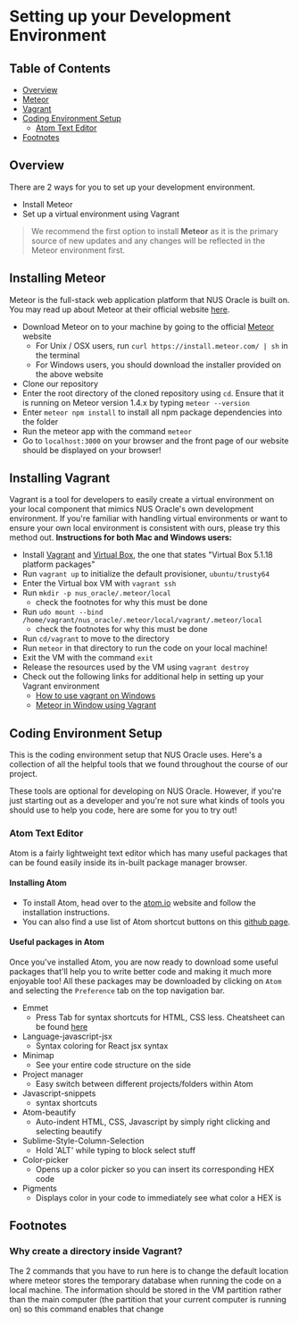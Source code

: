 Setting up your Development Environment
=======================================

Table of Contents
-----------------
* [Overview](#overview)      
* [Meteor](#installing-meteor)        
* [Vagrant](#installing-vagrant)        
* [Coding Environment Setup](#coding-environment-setup)         
  * [Atom Text Editor](#atom-text-editor)         
* [Footnotes](#footnotes)       


Overview
--------
There are 2 ways for you to set up your development environment.
* Install Meteor
* Set up a virtual environment using Vagrant

> We recommend the first option to install **Meteor** as it is the primary source of new updates and any changes will be reflected in the Meteor environment first.

Installing Meteor
-----------------
Meteor is the full-stack web application platform that NUS Oracle is built on. You may read up about Meteor at their official website [here](http://docs.meteor.com/#/full/).
+ Download Meteor on to your machine by going to the official [Meteor](https://www.meteor.com/install) website
  * For Unix / OSX users, run `curl https://install.meteor.com/ | sh` in the terminal
  * For Windows users, you should download the installer provided on the above website
+ Clone our repository
+ Enter the root directory of the cloned repository using `cd`. Ensure that it is running on Meteor version
1.4.x by typing `meteor --version`
+ Enter ``meteor npm install`` to install all npm package dependencies into the folder
+ Run the meteor app with the command `meteor`
+ Go to `localhost:3000` on your browser and the front page of our website should be displayed on your browser!

Installing Vagrant
-------------------
Vagrant is a tool for developers to easily create a virtual environment on your local component that mimics NUS Oracle's own development environment. If you're familiar with handling virtual environments or want to ensure your own local environment is consistent with ours, please try this method out.
**Instructions for both Mac and Windows users:**
+ Install [Vagrant](https://www.vagrantup.com/downloads.html) and [Virtual Box](https://www.virtualbox.org/wiki/Downloads), the one that states "Virtual Box 5.1.18 platform packages"
+ Run `vagrant up` to initialize the default provisioner, `ubuntu/trusty64`
+ Enter the Virtual box VM with `vagrant ssh`
+ Run `mkdir -p nus_oracle/.meteor/local`
  * check the footnotes for why this must be done
+ Run `udo mount --bind /home/vagrant/nus_oracle/.meteor/local/vagrant/.meteor/local`
  * check the footnotes for why this must be done
+ Run `cd/vagrant` to move to the directory
+ Run `meteor` in that directory to run the code on your local machine!
+ Exit the VM with the command `exit`
+ Release the resources used by the VM using `vagrant destroy`
+ Check out the following links for additional help in setting up your Vagrant environment
  * [How to use vagrant on Windows](http://tech.osteel.me/posts/2015/01/25/how-to-use-vagrant-on-windows.html)
  * [Meteor in Window using Vagrant](https://gist.github.com/gabrielhpugliese/5855677)


Coding Environment Setup
------------------------
This is the coding environment setup that NUS Oracle uses. Here's a collection of all the helpful tools that we found throughout the course of our project. 

These tools are optional for developing on NUS Oracle. However, if you're just starting out as a developer and you're not sure what kinds of tools you should use to help you code, here are some for you to try out!

### Atom Text Editor
Atom is a fairly lightweight text editor which has many useful packages that can be found easily inside its in-built package manager browser.

#### Installing Atom
* To install Atom, head over to the [atom.io](https://atom.io) website and follow the installation instructions.
* You can also find a use list of Atom shortcut buttons on this [github page](https://github.com/nwinkler/atom-keyboard-shortcuts).

#### Useful packages in Atom
Once you've installed Atom, you are now ready to download some useful packages that'll help you to write better code and making it much more enjoyable too! All these packages may be downloaded by clicking on `Atom` and selecting the `Preference` tab on the top navigation bar.

* Emmet
  * Press Tab for syntax shortcuts for HTML, CSS less. Cheatsheet can be found [here](https://docs.emmet.io/cheat-sheet/)
* Language-javascript-jsx
  * Syntax coloring for React jsx syntax
* Minimap
  * See your entire code structure on the side
* Project manager
  * Easy switch between different projects/folders within Atom
* Javascript-snippets
  * syntax shortcuts
* Atom-beautify
  * Auto-indent HTML, CSS, Javascript by simply right clicking and selecting beautify
* Sublime-Style-Column-Selection
  * Hold 'ALT' while typing to block select stuff
* Color-picker
  * Opens up a color picker so you can insert its corresponding HEX code
* Pigments
  * Displays color in your code to immediately see what color a HEX is


Footnotes
----------
### Why create a directory inside Vagrant?
The 2 commands that you have to run here is to change the default location where meteor stores the temporary database when running the code on a local machine. The information should be stored in the VM partition rather than the main computer (the partition that your current computer is running on) so this command enables that change
